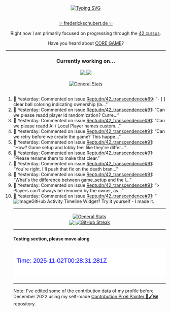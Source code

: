 <div align="center">
	<a href="https://git.io/typing-svg"><img src="https://readme-typing-svg.demolab.com?font=Fira+Code&size=30&pause=1000&color=70A5FD&background=1A1B27&center=true&vCenter=true&repeat=false&random=false&width=550&lines=%F0%9F%91%8B+Hello+World!+I'm+Freddy!+%F0%9F%96%96" alt="Typing SVG" /></a>
</div>
<br>
<div align="center">
	<p></p><a href="https://frederickschubert.de">✨ frederickschubert.de ✨</a></p>
	<p>Right now I am primarily focused on progressing through the <a href="https://github.com/FreddyMSchubert/42_cursus">42 cursus</a>.</p>
	<p>Have you heard about <a href="https://coregame.de/">CORE GAME</a>?</p>
</div>

<hr>

<div align="center">

### Currently working on...

<!-- [![current_repo](https://github-readme-stats.vercel.app/api/pin/?username=FreddyMSchubert&repo=Crafty_Concoctions&theme=tokyonight)](https://github.com/FreddyMSchubert/Crafty_Concoctions) -->

<div align="center">
	<a href="https://github.com/Reptudn/42_transcendence" target="_blank">
		<img align="center" src="https://github-readme-stats.vercel.app/api/pin/?username=Reptudn&repo=42_transcendence&theme=tokyonight" />
	</a>
	<a href="https://github.com/42core-team/even_COREnier" target="_blank">
		<img align="center" src="https://github-readme-stats.vercel.app/api/pin/?username=42core-team&repo=even_COREnier&theme=tokyonight" />
	</a>
</div>

<br>

<div align="center">
	<a href="https://github.com/FreddyMSchubert/42_cursus" target="_blank">
		<img align="center" src="https://github-readme-stats.vercel.app/api/pin/?username=FreddyMSchubert&repo=42_cursus&theme=tokyonight" alt="General Stats" />
	</a>
</div>

<br>

<div align="left">
<ol>
<!-- ACTIVITY:START -->
<li>💬 Yesterday: Commented on issue <a href="https://github.com/Reptudn/42_transcendence/issues/89#issuecomment-3117713402">Reptudn/42_transcendence#89</a>: “- [ ] clear ball coloring indicating ownership (la…”</li>
<li>💬 Yesterday: Commented on issue <a href="https://github.com/Reptudn/42_transcendence/issues/91#issuecomment-3117631683">Reptudn/42_transcendence#91</a>: “Can we please readd player id randomization? Curre…”</li>
<li>💬 Yesterday: Commented on issue <a href="https://github.com/Reptudn/42_transcendence/issues/91#issuecomment-3117589897">Reptudn/42_transcendence#91</a>: “Can we please readd AI / Local Player names custom…”</li>
<li>💬 Yesterday: Commented on issue <a href="https://github.com/Reptudn/42_transcendence/issues/91#issuecomment-3117525575">Reptudn/42_transcendence#91</a>: “Can we retry before we create the game? This happe…”</li>
<li>💬 Yesterday: Commented on issue <a href="https://github.com/Reptudn/42_transcendence/issues/91#issuecomment-3117513928">Reptudn/42_transcendence#91</a>: “How? Game setup and lobby feel like they're differ…”</li>
<li>💬 Yesterday: Commented on issue <a href="https://github.com/Reptudn/42_transcendence/issues/91#issuecomment-3117506831">Reptudn/42_transcendence#91</a>: “Please rename them to make that clear.”</li>
<li>💬 Yesterday: Commented on issue <a href="https://github.com/Reptudn/42_transcendence/issues/91#issuecomment-3117504888">Reptudn/42_transcendence#91</a>: “You're right. I'll push that fix on the death bran…”</li>
<li>💬 Yesterday: Commented on issue <a href="https://github.com/Reptudn/42_transcendence/issues/91#issuecomment-3117493964">Reptudn/42_transcendence#91</a>: “What's the difference between game_setup and the l…”</li>
<li>💬 Yesterday: Commented on issue <a href="https://github.com/Reptudn/42_transcendence/issues/91#issuecomment-3117486004">Reptudn/42_transcendence#91</a>: “> Players can't always be removed by the owner, as…”</li>
<li>💬 Yesterday: Commented on issue <a href="https://github.com/Reptudn/42_transcendence/issues/91#issuecomment-3117454743">Reptudn/42_transcendence#91</a>: “<img width="296" height="60" alt="Image" src="http…”</li>
<!-- ACTIVITY:END -->
</ol>
</div>

Like this [GitHub Activity Timeline Widget](https://github.com/FreddyMSchubert/github-activity-timeline)? Try it yourself - I made it.

<hr>

<div align="center">
	<a href="https://github.com/anuraghazra/github-readme-stats" target="_blank">
		<img height=200 align="center" src="https://github-readme-stats.vercel.app/api?username=FreddyMSchubert&show_icons=true&theme=tokyonight&card_width=650" alt="General Stats" />
	</a>
</div>

<div align="center">
	<a href="https://github.com/anuraghazra/github-readme-stats" target="_blank">
		<img height=200 align="center" src="https://github-readme-stats.vercel.app/api/top-langs/?username=FreddyMSchubert&layout=donut&theme=tokyonight&card_width=320">
	</a>
	<a href="https://github.com/DenverCoder1/github-readme-streak-stats" target="_blank">
		<img height=200 align="center" src="https://streak-stats.demolab.com?user=FreddyMSchubert&theme=tokyonight&date_format=j%20M%5B%20Y%5D&card_width=320&card_height=200&hide_total_contributions=true" alt="GitHub Streak" />
	</a>
</div>

<hr>

#### Testing section, please move along

![GitHub Defenders SVG](https://github.com/FreddyMSchubert/FreddyMSchubert/blob/github_defenders_output/output.svg)

<hr>

Note: I've edited some of the contribution data of my profile before December 2022 using my self-made [Contribution Pixel Painter 🎨🖌️🖼️](https://github.com/FreddyMSchubert/contribution-pixel-painter) repository.
